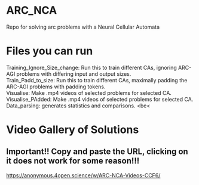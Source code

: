 # ARC_NCA
Repo for solving arc problems with a Neural Cellular Automata 
# Files you can run

Training_Ignore_Size_change:  Run this to train different CAs, ignoring ARC-AGI problems with differing input and output sizes. <br>
Train_Padd_to_size: Run this to train different CAs, maximally padding the ARC-AGI problems with padding tokens. <br>
Visualise: Make .mp4 videos of selected problems for selected CA. <br>
Visualise_PAdded: Make .mp4 videos of selected problems for selected CA. <br>
Data_parsing: generates statistics and comparisons. <be<

# Video Gallery of Solutions 
## Important!! Copy and paste the URL, clicking on it does not work for some reason!!!
https://anonymous.4open.science/w/ARC-NCA-Videos-CCF6/
